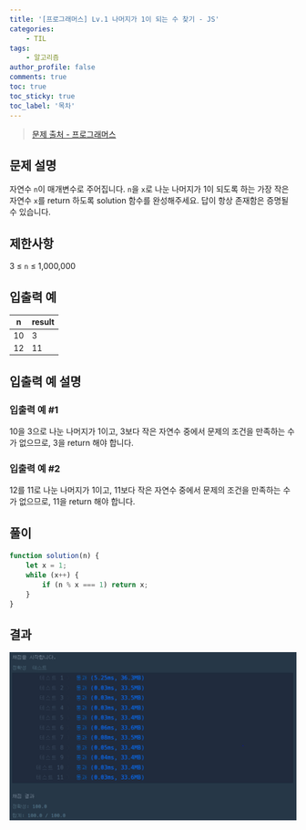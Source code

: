 ```yaml
---
title: '[프로그래머스] Lv.1 나머지가 1이 되는 수 찾기 - JS'
categories:
    - TIL
tags:
    - 알고리즘
author_profile: false
comments: true
toc: true
toc_sticky: true
toc_label: '목차'
---
```


>[문제 출처 - 프로그래머스](https://school.programmers.co.kr/learn/courses/30/lessons/87389)

## 문제 설명
자연수 `n`이 매개변수로 주어집니다. `n`을 `x`로 나눈 나머지가 1이 되도록 하는 가장 작은 자연수 `x`를 return 하도록 solution 함수를 완성해주세요. 답이 항상 존재함은 증명될 수 있습니다.

## 제한사항
3 ≤ `n` ≤ 1,000,000

## 입출력 예

|n|result|
|-|------|
|10|3|
|12|11|

## 입출력 예 설명
### 입출력 예 #1
10을 3으로 나눈 나머지가 1이고, 3보다 작은 자연수 중에서 문제의 조건을 만족하는 수가 없으므로, 3을 return 해야 합니다.

### 입출력 예 #2
12를 11로 나눈 나머지가 1이고, 11보다 작은 자연수 중에서 문제의 조건을 만족하는 수가 없으므로, 11을 return 해야 합니다.

## 풀이
```javascript
function solution(n) {
    let x = 1;
    while (x++) {
        if (n % x === 1) return x;
    }
}
```

## 결과
![result](/assets/images/2023-08-21-01-result.png)